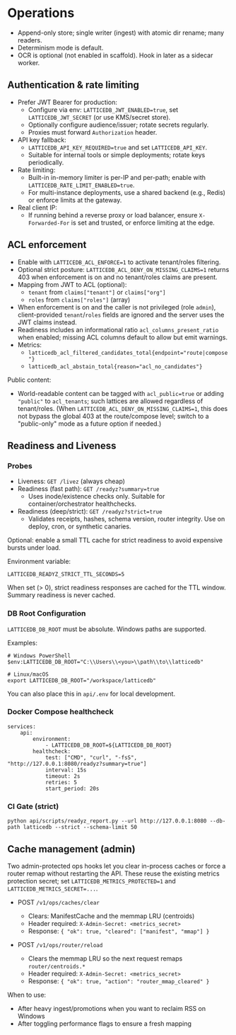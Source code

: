 # Operations

- Append-only store; single writer (ingest) with atomic dir rename; many readers.
- Determinism mode is default.
- OCR is optional (not enabled in scaffold). Hook in later as a sidecar worker.

## Authentication & rate limiting

- Prefer JWT Bearer for production:
	- Configure via env: `LATTICEDB_JWT_ENABLED=true`, set `LATTICEDB_JWT_SECRET` (or use KMS/secret store).
	- Optionally configure audience/issuer; rotate secrets regularly.
	- Proxies must forward `Authorization` header.
- API key fallback:
	- `LATTICEDB_API_KEY_REQUIRED=true` and set `LATTICEDB_API_KEY`.
	- Suitable for internal tools or simple deployments; rotate keys periodically.
- Rate limiting:
	- Built-in in-memory limiter is per-IP and per-path; enable with `LATTICEDB_RATE_LIMIT_ENABLED=true`.
	- For multi-instance deployments, use a shared backend (e.g., Redis) or enforce limits at the gateway.
- Real client IP:
	- If running behind a reverse proxy or load balancer, ensure `X-Forwarded-For` is set and trusted, or enforce limiting at the edge.

## ACL enforcement

- Enable with `LATTICEDB_ACL_ENFORCE=1` to activate tenant/roles filtering.
- Optional strict posture: `LATTICEDB_ACL_DENY_ON_MISSING_CLAIMS=1` returns 403 when enforcement is on and no tenant/roles claims are present.
- Mapping from JWT to ACL (optional):
	- `tenant` from `claims["tenant"]` or `claims["org"]`
	- `roles` from `claims["roles"]` (array)
- When enforcement is on and the caller is not privileged (role `admin`), client-provided `tenant`/`roles` fields are ignored and the server uses the JWT claims instead.
- Readiness includes an informational ratio `acl_columns_present_ratio` when enabled; missing ACL columns default to allow but emit warnings.
- Metrics:
	- `latticedb_acl_filtered_candidates_total{endpoint="route|compose"}`
	- `latticedb_acl_abstain_total{reason="acl_no_candidates"}`

Public content:
- World-readable content can be tagged with `acl_public=true` or adding `"public"` to `acl_tenants`; such lattices are allowed regardless of tenant/roles.
  (When `LATTICEDB_ACL_DENY_ON_MISSING_CLAIMS=1`, this does not bypass the global 403 at the route/compose level; switch to a "public-only" mode as a future option if needed.)

## Readiness and Liveness

### Probes

- Liveness: `GET /livez` (always cheap)
- Readiness (fast path): `GET /readyz?summary=true`
	- Uses inode/existence checks only. Suitable for container/orchestrator healthchecks.
- Readiness (deep/strict): `GET /readyz?strict=true`
	- Validates receipts, hashes, schema version, router integrity. Use on deploy, cron, or synthetic canaries.

Optional: enable a small TTL cache for strict readiness to avoid expensive bursts under load.

Environment variable:

```
LATTICEDB_READYZ_STRICT_TTL_SECONDS=5
```

When set (> 0), strict readiness responses are cached for the TTL window. Summary readiness is never cached.

### DB Root Configuration

`LATTICEDB_DB_ROOT` must be absolute. Windows paths are supported.

Examples:

```
# Windows PowerShell
$env:LATTICEDB_DB_ROOT="C:\\Users\\<you>\\path\\to\\latticedb"

# Linux/macOS
export LATTICEDB_DB_ROOT="/workspace/latticedb"
```

You can also place this in `api/.env` for local development.

### Docker Compose healthcheck

```
services:
	api:
		environment:
			- LATTICEDB_DB_ROOT=${LATTICEDB_DB_ROOT}
		healthcheck:
			test: ["CMD", "curl", "-fsS", "http://127.0.0.1:8080/readyz?summary=true"]
			interval: 15s
			timeout: 2s
			retries: 5
			start_period: 20s
```

### CI Gate (strict)

```
python api/scripts/readyz_report.py --url http://127.0.0.1:8080 --db-path latticedb --strict --schema-limit 50
```

## Cache management (admin)

Two admin-protected ops hooks let you clear in-process caches or force a router remap without restarting the API. These reuse the existing metrics protection secret; set `LATTICEDB_METRICS_PROTECTED=1` and `LATTICEDB_METRICS_SECRET=...`.

- POST `/v1/ops/caches/clear`
	- Clears: ManifestCache and the memmap LRU (centroids)
	- Header required: `X-Admin-Secret: <metrics_secret>`
	- Response: `{ "ok": true, "cleared": ["manifest", "mmap"] }`

- POST `/v1/ops/router/reload`
	- Clears the memmap LRU so the next request remaps `router/centroids.*`
	- Header required: `X-Admin-Secret: <metrics_secret>`
	- Response: `{ "ok": true, "action": "router_mmap_cleared" }`

When to use:
- After heavy ingest/promotions when you want to reclaim RSS on Windows
- After toggling performance flags to ensure a fresh mapping
